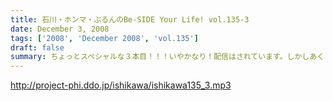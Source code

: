 ```yaml
---
title: 石川・ホンマ・ぶるんのBe-SIDE Your Life! vol.135-3
date: December 3, 2008
tags: ['2008', 'December 2008', 'vol.135']
draft: false
summary: ちょっとスペシャルな３本目！！！いやかなり！配信はされています。しかしあくまでも、いやあえて『雑談！？』として聴いて欲しい３本目。年末にうごめく名物番組へのオマージュがここに。・・・ムフフと始動開始。NAMAE
---
```


http://project-phi.ddo.jp/ishikawa/ishikawa135_3.mp3